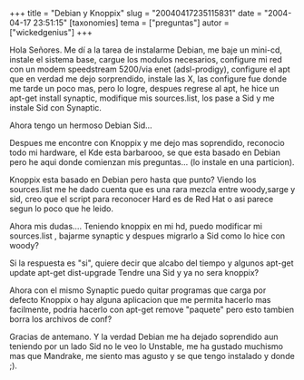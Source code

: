 +++
title = "Debian y Knoppix"
slug = "20040417235115831"
date = "2004-04-17 23:51:15"
[taxonomies]
tema = ["preguntas"]
autor = ["wickedgenius"]
+++

Hola Señores. Me dí a la tarea de instalarme Debian, me baje un mini-cd,
instale el sistema base, cargue los modulos necesarios, configure mi red
con un modem speedstream 5200/via enet (adsl-prodigy), configure el apt
que en verdad me dejo sorprendido, instale las X, las configure fue
donde me tarde un poco mas, pero lo logre, despues regrese al apt, he
hice un apt-get install synaptic, modifique mis sources.list, los pase a
Sid y me instale Sid con Synaptic.

Ahora tengo un hermoso Debian Sid…

<!-- more -->
Despues me encontre con Knoppix y me dejo mas soprendido, reconocio todo
mi hardware, el Kde esta barbarooo, se que esta basado en Debian pero he
aqui donde comienzan mis preguntas… (lo instale en una particion).

Knoppix esta basado en Debian pero hasta que punto? Viendo los
sources.list me he dado cuenta que es una rara mezcla entre woody,sarge
y sid, creo que el script para reconocer Hard es de Red Hat o asi parece
segun lo poco que he leido.

Ahora mis dudas…. Teniendo knoppix en mi hd, puedo modificar mi
sources.list , bajarme synaptic y despues migrarlo a Sid como lo hice
con woody?

Si la respuesta es &quot;si&quot;, quiere decir que alcabo del tiempo y
algunos apt-get update apt-get dist-upgrade Tendre una Sid y ya no sera
knoppix?

Ahora con el mismo Synaptic puedo quitar programas que carga por defecto
Knoppix o hay alguna aplicacion que me permita hacerlo mas facilmente,
podria hacerlo con apt-get remove &quot;paquete&quot; pero esto tambien
borra los archivos de conf?

Gracias de antemano. Y la verdad Debian me ha dejado soprendido aun
teniendo por un lado Sid no le veo lo Unstable, me ha gustado muchismo
mas que Mandrake, me siento mas agusto y se que tengo instalado y donde
;).


